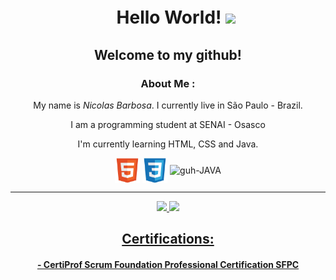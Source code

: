 <h1 align="center">
  ㅤHello World!
  <img src="https://media.giphy.com/media/hvRJCLFzcasrR4ia7z/giphy.gif" width="30"/>
</h1>

<h2 align="center">
Welcome to my github!
</h2>

<div align="center">
  <h3>About Me :</h3>
  
My name is _Nicolas Barbosa_. I currently live in São Paulo - Brazil.

I am a programming student at SENAI - Osasco 

I'm currently learning HTML, CSS and Java.
</div>

<div align="center">
  <img align="center" height="40" alt="guh-HTML" src="https://raw.githubusercontent.com/devicons/devicon/master/icons/html5/html5-original.svg"/>
  <img align="center" height="40" alt="guh-CSS" src="https://raw.githubusercontent.com/devicons/devicon/master/icons/css3/css3-original.svg"/>
  <img align="center" height="40" alt="guh-JAVA" src="https://cdn.jsdelivr.net/gh/devicons/devicon/icons/java/java-original.svg"/>
</div>
          
---

<div align="center">
<a href="https://github.com/gusthavoaguiar">
<img height="180em" src="https://github-readme-stats.vercel.app/api?username=NicolasBarbosaa&show_icons=true&theme=dark&include_all_commits=true&count_private=true"/>
<img height="180em" src="https://github-readme-stats.vercel.app/api/top-langs/?username=NicolasBarbosaa&layout=compact&langs_count=7&theme=dark"/>
</div>

<h2 align="center">Certifications:</h2>
<h4 align="center">- CertiProf Scrum Foundation Professional Certification SFPC</h4>
